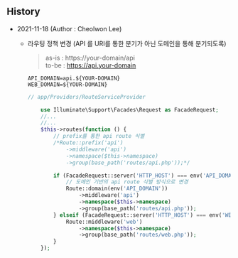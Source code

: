 ## History
* 2021-11-18 (Author : Cheolwon Lee)
  * 라우팅 정책 변경 (API 를 URI를 통한 분기가 아닌 도메인을 통해 분기되도록)
      >as-is : https://your-domain/api <br>
      to-be : https://api.your-domain

      ```dotenv
      API_DOMAIN=api.${YOUR-DOMAIN}
      WEB_DOMAIN=${YOUR-DOMAIN}
      ```
      ```php
      // app/Providers/RouteServiceProvider
    
          use Illuminate\Support\Facades\Request as FacadeRequest;
          //...
          //...
          $this->routes(function () {
              // prefix를 통한 api route 식별
              /*Route::prefix('api')
                  ->middleware('api')
                  ->namespace($this->namespace)
                  ->group(base_path('routes/api.php'));*/

              if (FacadeRequest::server('HTTP_HOST') === env('API_DOMAIN')) {
                  // 도메인 기반의 api route 식별 방식으로 변경
                  Route::domain(env('API_DOMAIN'))
                      ->middleware('api')
                      ->namespace($this->namespace)
                      ->group(base_path('routes/api.php'));
              } elseif (FacadeRequest::server('HTTP_HOST') === env('WEB_DOMAIN')) {
                  Route::middleware('web')
                      ->namespace($this->namespace)
                      ->group(base_path('routes/web.php'));
              }
          });
      ```
